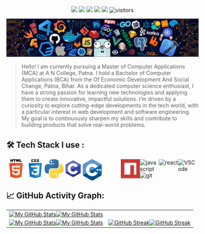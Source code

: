 <p align="center">
    <a href="https://github.com/priyansshraj/priyansshraj"><img src="https://img.shields.io/badge/status-updating-brightgreen.svg"></a>
    <a href="https://github.com/python/cpython"><img src="https://img.shields.io/badge/Python-3.11-FF1493.svg"></a>
    <a href="https://github.com/priyansshraj/priyansshraj/graphs/contributors"><img src="https://img.shields.io/github/contributors/priyansshraj/priyansshraj?color=blue"></a>
    <a href="https://github.com/priyansshraj"><img src="https://img.shields.io/github/stars/priyansshraj"></a>
    <a href="https://github.com/priyansshraj/priyansshraj/network/members"><img src="https://img.shields.io/github/forks/priyansshraj/priyansshraj.svg?color=blue&logo=github"></a>
    <img src="https://visitor-badge.laobi.icu/badge?page_id=priyansshraj.priyansshraj" alt="visitors"/>
</p>

[![](./src/header_.png)](#)

> Hello! I am currently pursuing a Master of Computer Applications (MCA) at A N College, Patna. I hold a Bachelor of Computer Applications (BCA) from the Of Economic Development And Social Change, Patna, Bihar. As a dedicated computer science enthusiast, I have a strong passion for learning new technologies and applying them to create innovative, impactful solutions. I’m driven by a curiosity to explore cutting-edge developments in the tech world, with a particular interest in web development and software engineering. My goal is to continuously sharpen my skills and contribute to building products that solve real-world problems.

## 🛠️ Tech Stack I use : 
<a href="https://www.w3schools.com/html/" target="_blank"><img align="left" alt="HTML5" width="50px" src="https://raw.githubusercontent.com/github/explore/80688e429a7d4ef2fca1e82350fe8e3517d3494d/topics/html/html.png" /></a>
<a href="https://www.w3schools.com/css/" target="_blank"><img align="left" alt="CSS3" width="50px" src="https://raw.githubusercontent.com/github/explore/80688e429a7d4ef2fca1e82350fe8e3517d3494d/topics/css/css.png" /></a>
<a href="https://www.python.org" target="_blank"> <img align="left" alt="Python" width="50px" src="https://github.com/Aakarsh-B/trying-repos/blob/master/python-5.svg?raw=true"/> </a>
<a href="https://www.cprogramming.com/" target="_blank"> <img align="left" alt="C" width="50px" src="https://github.com/Aakarsh-B/trying-repos/blob/master/c-programming.png"/> </a>
<a href="https://www.w3schools.com/cpp/" target="_blank"> <img align="left" alt="C++" width="50px" src="https://github.com/Aakarsh-B/trying-repos/blob/master/c++.png"/> </a>
<img align="left" alt="GitHub" width="50px" src="https://github.com/Aakarsh-B/trying-repos/blob/master/github.svg" />
<a href="https://www.npmjs.com/" target="_blank"><img align="left" alt="npm" width="50px" src="https://raw.githubusercontent.com/github/explore/80688e429a7d4ef2fca1e82350fe8e3517d3494d/topics/npm/npm.png" /></a>
<a href="https://www.w3schools.com/js/DEFAULT.asp" target="_blank"><img align="left" alt="javascript" width="50px" src="https://upload.wikimedia.org/wikipedia/commons/thumb/9/99/Unofficial_JavaScript_logo_2.svg/1024px-Unofficial_JavaScript_logo_2.svg.png" /></a>
<a href="https://reactjs.org/" target="_blank"><img align="left" alt="react" width="50px" src="https://cdn4.iconfinder.com/data/icons/logos-3/600/React.js_logo-512.png" /></a>
<a href="https://code.visualstudio.com/download" target="_blank"><img align="left" alt="VSCode" width="50px" src="https://cdn.icon-icons.com/icons2/1381/PNG/512/visualstudiocode_93981.png" /></a>
<a href="https://git-scm.com/" target="_blank"><img align="left" alt="git" width="50px" src="https://git-scm.com/images/logos/downloads/Git-Icon-1788C.png" /></a>
<br/><br/>
&nbsp;

## 📈 GitHub Activity Graph:

<table>
    <tr>
        <td align="center"><a href="https://github.com/priyansshraj#gh-light-mode-only"><img src="https://github-readme-stats.vercel.app/api?username=priyansshraj&show_icons=true&theme=default&include_all_commits=true#gh-light-mode-only" alt="My GitHub Stats"/></a><a href="https://github.com/priyansshraj#gh-dark-mode-only"><img src="https://github-readme-stats.vercel.app/api?username=priyansshraj&show_icons=true&theme=tokyonight&include_all_commits=true#gh-dark-mode-only" alt="My GitHub Stats"/></a></td>
    </tr>
    <tr>
        <td rowspan="2" align="center"><a href="https://github.com/priyansshraj#gh-light-mode-only"><img src="https://github-readme-stats.vercel.app/api/top-langs/?username=priyansshraj&theme=default&langs_count=8#gh-light-mode-only" alt="My GitHub Stats"/></a><a href="https://github.com/priyansshraj#gh-dark-mode-only"><img src="https://github-readme-stats.vercel.app/api/top-langs/?username=priyansshraj&theme=tokyonight&langs_count=8#gh-dark-mode-only" alt="My GitHub Stats"/></a></td>
    </tr>
    <tr>
        <td align="center"><a href="https://git.io/streak-stats"><img src="https://github-readme-streak-stats.herokuapp.com?user=priyansshraj" alt="GitHub Streak" /></a><a href="https://git.io/streak-stats"><img src="https://github-readme-streak-stats.herokuapp.com?user=priyansshraj&theme=dark" alt="GitHub Streak" /></a></td>
    </tr>
</table>
